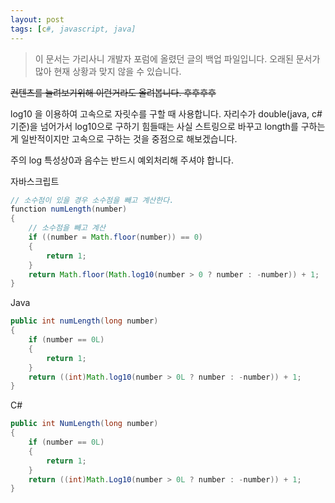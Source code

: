 ```yaml
---
layout: post
tags: [c#, javascript, java]
---
```


> 이 문서는 가리사니 개발자 포럼에 올렸던 글의 백업 파일입니다.
오래된 문서가 많아 현재 상황과 맞지 않을 수 있습니다.


~~컨텐츠를 늘려보기위해 이런거라도 올려봅니다. 후후후후~~

log10 을 이용하여 고속으로 자릿수를 구할 때 사용합니다.
자리수가 double(java, c# 기준)을 넘어가서 log10으로 구하기 힘들때는 사실 스트링으로 바꾸고 longth를 구하는게 일반적이지만 고속으로 구하는 것을 중점으로 해보겠습니다.

주의 log 특성상0과 음수는 반드시 예외처리해 주셔야 합니다.

자바스크립트
``` java
// 소수점이 있을 경우 소수점을 빼고 계산한다.
function numLength(number)
{
	// 소수점을 빼고 계산
	if ((number = Math.floor(number)) == 0)
	{
		return 1;
	}
	return Math.floor(Math.log10(number > 0 ? number : -number)) + 1;
}
```

Java
``` java
public int numLength(long number)
{
	if (number == 0L)
	{
		return 1;
	}
	return ((int)Math.log10(number > 0L ? number : -number)) + 1;
}
```

C#
``` java
public int NumLength(long number)
{
	if (number == 0L)
	{
		return 1;
	}
	return ((int)Math.Log10(number > 0L ? number : -number)) + 1;
}
```